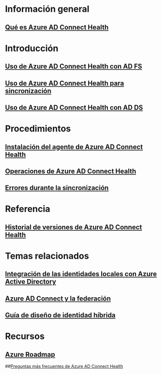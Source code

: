 # Información general
## [Qué es Azure AD Connect Health](active-directory-aadconnect-health.md)

# Introducción
## [Uso de Azure AD Connect Health con AD FS](active-directory-aadconnect-health-adfs.md)
## [Uso de Azure AD Connect Health para sincronización](active-directory-aadconnect-health-sync.md)
## [Uso de Azure AD Connect Health con AD DS](active-directory-aadconnect-health-adds.md)

# Procedimientos
## [Instalación del agente de Azure AD Connect Health](active-directory-aadconnect-health-agent-install.md)
## [Operaciones de Azure AD Connect Health](active-directory-aadconnect-health-operations.md)
## [Errores durante la sincronización](../active-directory-aadconnect-troubleshoot-sync-errors.md)

# Referencia
## [Historial de versiones de Azure AD Connect Health](active-directory-aadconnect-health-version-history.md)

# Temas relacionados
## [Integración de las identidades locales con Azure Active Directory](../active-directory-aadconnect.md)
## [Azure AD Connect y la federación](../active-directory-aadconnectfed-whatis.md)
## [Guía de diseño de identidad híbrida](../active-directory-hybrid-identity-design-considerations-overview.md)

# Recursos
## [Azure Roadmap](https://azure.microsoft.com/roadmap/)
##[Preguntas más frecuentes de Azure AD Connect Health](active-directory-aadconnect-health-faq.md)

